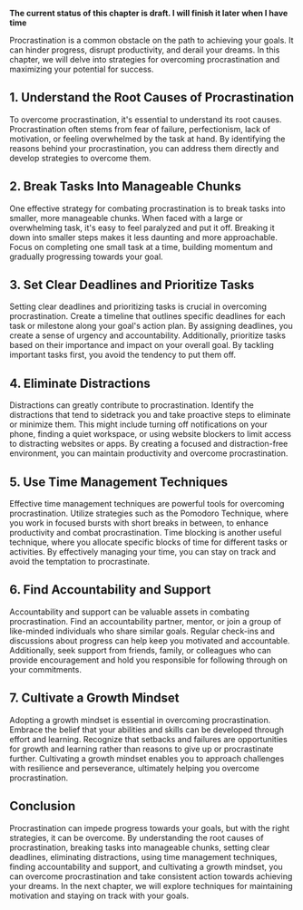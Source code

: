 **The current status of this chapter is draft. I will finish it later when I have time**

Procrastination is a common obstacle on the path to achieving your goals. It can hinder progress, disrupt productivity, and derail your dreams. In this chapter, we will delve into strategies for overcoming procrastination and maximizing your potential for success.

**1. Understand the Root Causes of Procrastination**
----------------------------------------------------

To overcome procrastination, it's essential to understand its root causes. Procrastination often stems from fear of failure, perfectionism, lack of motivation, or feeling overwhelmed by the task at hand. By identifying the reasons behind your procrastination, you can address them directly and develop strategies to overcome them.

**2. Break Tasks Into Manageable Chunks**
-----------------------------------------

One effective strategy for combating procrastination is to break tasks into smaller, more manageable chunks. When faced with a large or overwhelming task, it's easy to feel paralyzed and put it off. Breaking it down into smaller steps makes it less daunting and more approachable. Focus on completing one small task at a time, building momentum and gradually progressing towards your goal.

**3. Set Clear Deadlines and Prioritize Tasks**
-----------------------------------------------

Setting clear deadlines and prioritizing tasks is crucial in overcoming procrastination. Create a timeline that outlines specific deadlines for each task or milestone along your goal's action plan. By assigning deadlines, you create a sense of urgency and accountability. Additionally, prioritize tasks based on their importance and impact on your overall goal. By tackling important tasks first, you avoid the tendency to put them off.

**4. Eliminate Distractions**
-----------------------------

Distractions can greatly contribute to procrastination. Identify the distractions that tend to sidetrack you and take proactive steps to eliminate or minimize them. This might include turning off notifications on your phone, finding a quiet workspace, or using website blockers to limit access to distracting websites or apps. By creating a focused and distraction-free environment, you can maintain productivity and overcome procrastination.

**5. Use Time Management Techniques**
-------------------------------------

Effective time management techniques are powerful tools for overcoming procrastination. Utilize strategies such as the Pomodoro Technique, where you work in focused bursts with short breaks in between, to enhance productivity and combat procrastination. Time blocking is another useful technique, where you allocate specific blocks of time for different tasks or activities. By effectively managing your time, you can stay on track and avoid the temptation to procrastinate.

**6. Find Accountability and Support**
--------------------------------------

Accountability and support can be valuable assets in combating procrastination. Find an accountability partner, mentor, or join a group of like-minded individuals who share similar goals. Regular check-ins and discussions about progress can help keep you motivated and accountable. Additionally, seek support from friends, family, or colleagues who can provide encouragement and hold you responsible for following through on your commitments.

**7. Cultivate a Growth Mindset**
---------------------------------

Adopting a growth mindset is essential in overcoming procrastination. Embrace the belief that your abilities and skills can be developed through effort and learning. Recognize that setbacks and failures are opportunities for growth and learning rather than reasons to give up or procrastinate further. Cultivating a growth mindset enables you to approach challenges with resilience and perseverance, ultimately helping you overcome procrastination.

Conclusion
----------

Procrastination can impede progress towards your goals, but with the right strategies, it can be overcome. By understanding the root causes of procrastination, breaking tasks into manageable chunks, setting clear deadlines, eliminating distractions, using time management techniques, finding accountability and support, and cultivating a growth mindset, you can overcome procrastination and take consistent action towards achieving your dreams. In the next chapter, we will explore techniques for maintaining motivation and staying on track with your goals.
